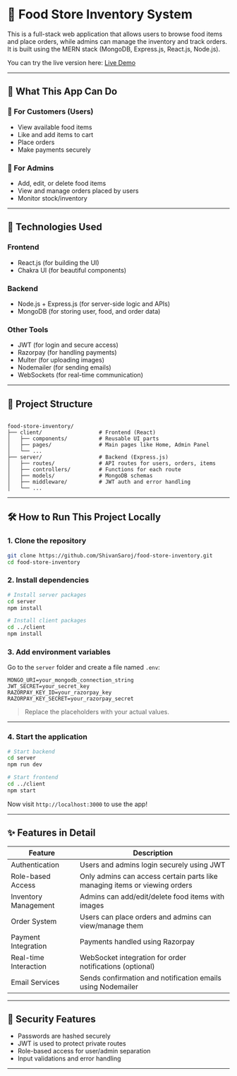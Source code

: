 
# 🍱 Food Store Inventory System

This is a full-stack web application that allows users to browse food items and place orders, while admins can manage the inventory and track orders. It is built using the MERN stack (MongoDB, Express.js, React.js, Node.js).

You can try the live version here: [Live Demo](https://food-store-kmh6.onrender.com/)

---

## 📌 What This App Can Do

### 👤 For Customers (Users)
- View available food items
- Like and add items to cart
- Place orders
- Make payments securely

### 🔐 For Admins
- Add, edit, or delete food items
- View and manage orders placed by users
- Monitor stock/inventory

---

## 🧰 Technologies Used

### Frontend
- React.js (for building the UI)
- Chakra UI (for beautiful components)

### Backend
- Node.js + Express.js (for server-side logic and APIs)
- MongoDB (for storing user, food, and order data)

### Other Tools
- JWT (for login and secure access)
- Razorpay (for handling payments)
- Multer (for uploading images)
- Nodemailer (for sending emails)
- WebSockets (for real-time communication)

---

## 📁 Project Structure

```

food-store-inventory/
├── client/                  # Frontend (React)
│   ├── components/          # Reusable UI parts
│   ├── pages/               # Main pages like Home, Admin Panel
│   └── ...
├── server/                  # Backend (Express.js)
│   ├── routes/              # API routes for users, orders, items
│   ├── controllers/         # Functions for each route
│   ├── models/              # MongoDB schemas
│   ├── middleware/          # JWT auth and error handling
│   └── ...

````

---

## 🛠️ How to Run This Project Locally

### 1. Clone the repository

```bash
git clone https://github.com/ShivanSaroj/food-store-inventory.git
cd food-store-inventory
````

### 2. Install dependencies

```bash
# Install server packages
cd server
npm install

# Install client packages
cd ../client
npm install
```

### 3. Add environment variables

Go to the `server` folder and create a file named `.env`:

```env
MONGO_URI=your_mongodb_connection_string
JWT_SECRET=your_secret_key
RAZORPAY_KEY_ID=your_razorpay_key
RAZORPAY_KEY_SECRET=your_razorpay_secret
```

> Replace the placeholders with your actual values.

---

### 4. Start the application

```bash
# Start backend
cd server
npm run dev

# Start frontend
cd ../client
npm start
```

Now visit `http://localhost:3000` to use the app!

---



## ✨ Features in Detail

| Feature               | Description                                                                |
| --------------------- | -------------------------------------------------------------------------- |
| Authentication        | Users and admins login securely using JWT                                  |
| Role-based Access     | Only admins can access certain parts like managing items or viewing orders |
| Inventory Management  | Admins can add/edit/delete food items with images                          |
| Order System          | Users can place orders and admins can view/manage them                     |
| Payment Integration   | Payments handled using Razorpay                                            |
| Real-time Interaction | WebSocket integration for order notifications (optional)                   |
| Email Services        | Sends confirmation and notification emails using Nodemailer                |

---

## 🔐 Security Features

* Passwords are hashed securely
* JWT is used to protect private routes
* Role-based access for user/admin separation
* Input validations and error handling

---

